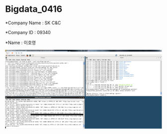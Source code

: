# Bigdata_0416

*Company Name : SK C&C

*Company ID : 09340

*Name : 이호영


![Alt text](https://github.com/Lee-Ho-Young/Bigdata_0311/blob/master/picture/Flafka/Flafka_lab_result.png)

